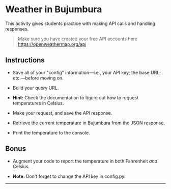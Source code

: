 # Weather in Bujumbura

This activity gives students practice with making API calls and handling responses.

> Make sure you have created your free API accounts here https://openweathermap.org/api

## Instructions

* Save all of your "config" information—i.e., your API key; the base URL; etc.—before moving on.

* Build your query URL.

* **Hint:** Check the documentation to figure out how to request temperatures in Celsius.

* Make your request, and save the API response.

* Retrieve the current temperature in Bujumbura from the JSON response.

* Print the temperature to the console.

## Bonus

* Augment your code to report the temperature in both Fahrenheit _and_ Celsius.

* **Note:** Don't forget to change the API key in config.py!

---

